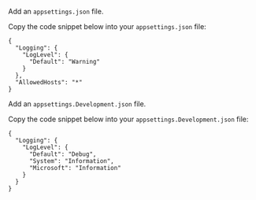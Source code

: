 ﻿Add an `appsettings.json` file.

Copy the code snippet below into your `appsettings.json` file:

```
{
  "Logging": {
    "LogLevel": {
      "Default": "Warning"
    }
  },
  "AllowedHosts": "*"
}
```

Add an `appsettings.Development.json` file.

Copy the code snippet below into your `appsettings.Development.json` file:

```
{
  "Logging": {
    "LogLevel": {
      "Default": "Debug",
      "System": "Information",
      "Microsoft": "Information"
    }
  }
}
```

